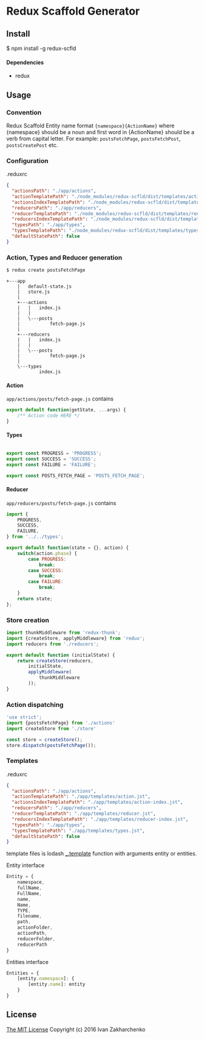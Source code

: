 Redux Scaffold Generator
====================

## Install
 $ npm install -g redux-scfld

#### Dependencies
 - redux

## Usage

### Convention

Redux Scaffold Entity name format `{namespace}{ActionName}` where
{namespace} should be a noun and first word in {ActionName} should be a verb from capital letter.
For example: `postsFetchPage`, `postsFetchPost`, `postsCreatePost` etc.



### Configuration
.reduxrc
``` json
{
  "actionsPath": "./app/actions",
  "actionTemplatePath": "./node_modules/redux-scfld/dist/templates/action.jst",
  "actionsIndexTemplatePath": "./node_modules/redux-scfld/dist/templates/action-index.jst",
  "reducersPath": "./app/reducers",
  "reducerTemplatePath": "./node_modules/redux-scfld/dist/templates/reducer.jst",
  "reducersIndexTemplatePath": "./node_modules/redux-scfld/dist/templates/reducer-index.jst",
  "typesPath": "./app/types",
  "typesTemplatePath": "./node_modules/redux-scfld/dist/templates/types.jst",
  "defaultStatePath": false
}
```
### Action, Types and Reducer generation

``` bash
$ redux create postsFetchPage
```
```
+---app
    |   default-state.js
    |   store.js
    |   
    +---actions
    |   |   index.js
    |   |   
    |   \---posts
    |           fetch-page.js
    |           
    +---reducers
    |   |   index.js
    |   |   
    |   \---posts
    |           fetch-page.js
    |           
    \---types
            index.js
```

#### Action
`app/actions/posts/fetch-page.js` contains
``` javascript
export default function(getState, ...args) {
    /** Action code HERE */
}
```
#### Types
``` javascript

export const PROGRESS = 'PROGRESS';
export const SUCCESS = 'SUCCESS';
export const FAILURE = 'FAILURE';

export const POSTS_FETCH_PAGE = 'POSTS_FETCH_PAGE';
```
#### Reducer
`app/reducers/posts/fetch-page.js` contains
``` javascript
import {
    PROGRESS,
    SUCCESS,
    FAILURE,
} from '../../types';

export default function(state = {}, action) {
    switch(action.phase) {
        case PROGRESS:
            break;
        case SUCCESS:
            break;
        case FAILURE:
            break;
    }
    return state;
};
```
### Store creation
``` javascript
import thunkMiddleware from 'redux-thunk';
import {createStore, applyMiddleware} from 'redux';
import reducers from './reducers';

export default function (initialState) {
    return createStore(reducers,
        initialState,
        applyMiddleware(
            thunkMiddleware
        ));
}
```

### Action dispatching
``` javascript
'use strict';
import {postsFetchPage} from './actions'
import createStore from './store'

const store = createStore();
store.dispatch(postsFetchPage());
```

### Templates
.reduxrc
``` json
{
  "actionsPath": "./app/actions",
  "actionTemplatePath": "./app/templates/action.jst",
  "actionsIndexTemplatePath": "./app/templates/action-index.jst",
  "reducersPath": "./app/reducers",
  "reducerTemplatePath": "./app/templates/reducer.jst",
  "reducersIndexTemplatePath": "./app/templates/reducer-index.jst",
  "typesPath": "./app/types",
  "typesTemplatePath": "./app/templates/types.jst",
  "defaultStatePath": false
}
```

template files is lodash [_.template](https://lodash.com/docs#template) function with arguments entity or entities.

Entity interface
``` javascript
Entity = {
    namespace,
    fullName,
    FullName,
    name,
    Name,
    TYPE,
    filename,
    path,
    actionFolder,
    actionPath,
    reducerFolder,
    reducerPath
}
```

Entities interface
``` javascript
Entities = {
    [entity.namespace]: {
        [entity.name]: entity
    }
}
```

## License
[The MIT License](http://opensource.org/licenses/MIT)
Copyright (c) 2016 Ivan Zakharchenko